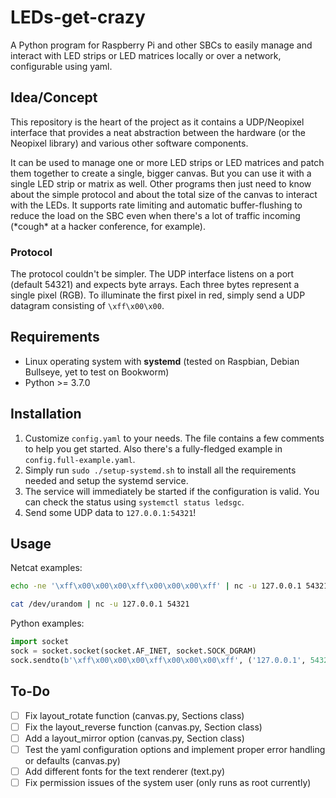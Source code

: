 # LEDs-get-crazy
A Python program for Raspberry Pi and other SBCs to easily manage and interact with LED strips or LED matrices locally or over a network, configurable using yaml.

## Idea/Concept

This repository is the heart of the project as it contains a UDP/Neopixel interface that provides a neat abstraction between the hardware (or the Neopixel library) and various other software components.

It can be used to manage one or more LED strips or LED matrices and patch them together to create a single, bigger canvas. But you can use it with a single LED strip or matrix as well. Other programs then just need to know about the simple protocol and about the total size of the canvas to interact with the LEDs. It supports rate limiting and automatic buffer-flushing to reduce the load on the SBC even when there's a lot of traffic incoming (\*cough\* at a hacker conference, for example).

### Protocol

The protocol couldn't be simpler. The UDP interface listens on a port (default 54321) and expects byte arrays. Each three bytes represent a single pixel (RGB). To illuminate the first pixel in red, simply send a UDP datagram consisting of `\xff\x00\x00`.

## Requirements

- Linux operating system with **systemd** (tested on Raspbian, Debian Bullseye, yet to test on Bookworm)
- Python >= 3.7.0

## Installation

1. Customize `config.yaml` to your needs. The file contains a few comments to help you get started. Also there's a fully-fledged example in `config.full-example.yaml`.
2. Simply run `sudo ./setup-systemd.sh` to install all the requirements needed and setup the systemd service.
3. The service will immediately be started if the configuration is valid. You can check the status using `systemctl status ledsgc`.
4. Send some UDP data to `127.0.0.1:54321`!

## Usage

Netcat examples:

```bash
echo -ne '\xff\x00\x00\x00\xff\x00\x00\x00\xff' | nc -u 127.0.0.1 54321
```
```bash
cat /dev/urandom | nc -u 127.0.0.1 54321
```

Python examples:

```python
import socket
sock = socket.socket(socket.AF_INET, socket.SOCK_DGRAM)
sock.sendto(b'\xff\x00\x00\x00\xff\x00\x00\x00\xff', ('127.0.0.1', 54321))
```

## To-Do

- [ ] Fix layout_rotate function (canvas.py, Sections class)
- [ ] Fix the layout_reverse function (canvas.py, Section class)
- [ ] Add a layout_mirror option (canvas.py, Section class)
- [ ] Test the yaml configuration options and implement proper error handling or defaults (canvas.py)
- [ ] Add different fonts for the text renderer (text.py)
- [ ] Fix permission issues of the system user (only runs as root currently)